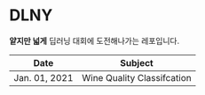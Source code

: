 # DLNY
**얕지만 넓게** 딥러닝 대회에 도전해나가는 레포입니다.

|Date|Subject|
|-|-|
|Jan. 01, 2021| Wine Quality Classifcation|
